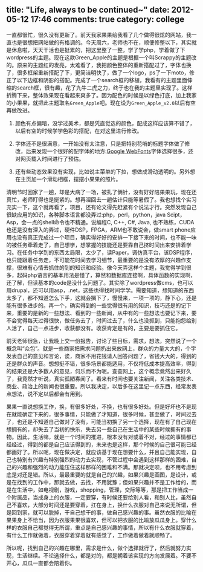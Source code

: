 title: "Life, always to be continued~"
date: 2012-05-12 17:46
comments: true
category: college
--------------------

一直都很忙，很久没有更新了。前天我家果果给我看了几个做得很炫的网站，我一直也是很想把网站做的有格调的。今天周六，老师也不在，顺便修整以下，其实就是休息啦，天天干活也是挺累的，把这里整了一整，学了学php，学着做了下wordpress的主题。现在这款Green_Apple的主题是根据一个叫Scrappy的主题改的。原来的主题红的发亮，太难看了，我把颜色整体的重新搭配过了，字体也换了，很多框架重新搭配了下，更简洁明快了，做了一个logo，ps了一下moto，修正了以下边框和阴影的搭配。完成了一个search框的移植，我看有的主题里面伸缩的search框，很有趣，花了九牛二虎之力，终于也在我的主题里实现了。这样折腾下来，整体效果现在看起来爽多了。因为配色的时候是以绿色打底，加上我家的小果果，就把此主题取名`Green_Apple`吧。现在设为`Green_Apple_v2.0`以后有空再做改进。

<!-- more -->

1. 颜色有点偏暗，没学过美术，都是凭直觉选的颜色，配成这样应该算不错了，以后有空的时候学学色彩的搭配，在对这里进行修改。

2. 字体还不是很满意，一开始没有太注意，只是把特别花哨的标题字体做了修改，后来发现一个很好的配字体的地方:[Google WebFonts](http://www.google.com/webfonts)字体选择很多，还对网页载入时间进行了预估。

3. 还有些动态效果没有实现，比如说主菜单的下拉，想做成滑动透明的。另外想在主页加一个滑动相框，摆摆小果果的照片。

清明节时回家了一趟，却是大病了一场，被扎了俩针，没有好好陪果果玩，现在还真忙，老师盯得也是挺紧的。想再溜回去一趟估计只能等暑假了。我也想找个实习充实一下，这个就再看了，项目，还有论文得先赶紧有个说法才行。突然发现自己很缺应用的知识，各种脚本语言都没弄过:php，perl，python，java Scipt，Asp，会一点的shell命令也不精通。说编程C, C++, C#, Java, 也不熟练，CUDA也还是没有深入的弄过，硬件DSP，FPGA，ARM也不敢说会，做smart phone应用也没有真正完成过一个项目，确实得好好的安排一下接下来的时间，也不能一味的被任务牵着走了，自己想学，想掌握的技能还是要靠自己挤时间出来安排着学习。在任务中学到的东西太局限，太少了，读Paper，调仿真平台，该DSP程序，也只能跟着任务走，不可能花时间去学习细节，最重要的是没有浓厚的兴趣作支撑，很难有心情去抓住的到的知识和经验。像今天弄这样个主题，我觉得学到很多，起码php语言的基本用法是懂了，算然和数据库连接啊，具体函数的实现啊，还了解，但读基本的code是没什么问题了。其实除了wordpress做cms，也可以用drupal，还可以用asp，.net，这些也得找时间学学。需要知道，想知道的东西太多了，都不知道怎么下手，这就会搁下了，慢慢来，一项一项的，静下心，还是能有很多进步的。再一个，确实得到的一些觉得很有用的知识，技巧还是的记下来，重要的是新的一些想法、看到的一些新闻，从中有的一些想法也要记下来，要不会觉得每天过得很快，做任务去了，时间过去了，什么也没抓到，只能抱怨给别人活了，自己一点进步，收获都没有。收获肯定是有的，主要是要抓住它。

前天老师很急，让我晚上交一份报告，讨论了些目标，需求，想法，突然说了一个概念叫“众包”。就是一些商家把需求问题扔出来放网上，群众的力量大大的，个字发表自己的意见和言论，诶，商家不用花钱请人回答问题了，省钱大大的，得到的还是群众的声音。想想挺不错，很多场景都能适用，不仅将低成本提高效率，得到的结果还是大多数人的意见，何乐而不为呢。查查网上，这个概念竟然出来好久了，我竟然才听说，真实孤陋寡闻了。看来有时间也要关注新闻，关注各类技术、商业、政治上的新闻也很重要。所以我决定，以后多在这里记一点东西，经常发表点想法，说不定以后都会有用到。

果果一直说想换工作，换，有很多好处，不换，也有很多好处。但是好坏也不是现在就能确定下来的，很多事情，只能做了才知道，很多时候，甚至做了，时间过去了，也还是不知道自己做对了没有，可能当初换了另一个选择，现在有了自己现在想拥有的，却失去了当初的快乐，失去另一些自己在生活中的某些时候拥有的事物。因此，生活嘛，就是一个时间的推进，根本没有对或着不对，经过的事情都已经经过，得到的都是自己应该得到的，未来也是这样，那个时候的自己很可能已经都画好了。所以呢，现在做决定，就应该基于现在想要什么，并且自己能实现，自己也特别有兴趣有特别强烈的动力去实现，不管过程中会遇到这样那样的困难，自己的兴趣和强烈的动力能压住这样那样的困难和不满。那就决定呗，也不用考虑到底是对还是错。所以，最最重要的就是自己的兴趣，如果兴趣是画图，是设计，或是在找到的工作中，那就去做，去找，不用犹豫；但如果兴趣并不是工作给的，而是在生活中，如电视剧，游戏，shopping，管理，交际等等，那是把工作当成一个附属品，当成身上的衣服，一定要穿，有时候还要给别人看，和别人比，虽然自己不喜欢，大部分时间还是要穿着，扛在身上，换什么衣服对自己来说无所谓，但是回到家，就可以脱掉，干自己想干的事，做自己感兴趣的事。虽然衣服的比喻在果果身上不恰当，因为衣服果果很喜欢，但可以把衣服的比喻放瓜瓜身上。穿什么样的衣服自己都觉得无所谓，重点是自己感兴趣的事情，所以有什么衣服就穿着，有什么工作就做着，衣服穿着穿着就有感觉了，工作做着做着就顺畅了。

所以呢，找到自己的兴趣在哪里，需求是什么，做个选择就行了，然后就努力实现，生活继续。不论选择什么，都是对的，都是朝着该实现的方向发展着。不要不开心，瓜瓜一直都会陪着你。
